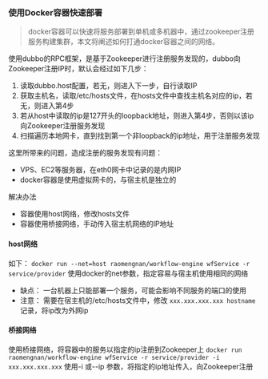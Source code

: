 ### 使用Docker容器快速部署

> docker容器可以快速将服务部署到单机或多机器中，通过zookeeper注册服务构建集群，本文将阐述如何打通docker容器之间的网络。

  
使用dubbo的RPC框架，是基于Zookeeper进行注册服务发现的，dubbo向Zookeeper注册IP时，默认会经过如下几步：
1. 读取dubbo.host配置，若无，则进入下一步，自行读取IP
2. 获取主机名，读取/etc/hosts文件，在hosts文件中查找主机名对应的ip，若无，则进入第4步
3. 若从host中读取的ip是127开头的loopback地址，则进入第4步，否则以该ip向Zookeeper注册服务发现
4. 扫描遍历本地网卡，直到找到第一个非loopback的ip地址，用于注册服务发现

这里所带来的问题，造成注册的服务发现有问题： 
* VPS、EC2等服务器，在eth0网卡中记录的是内网IP
* docker容器是使用虚拟网卡的，与宿主机是独立的

解决办法
* 容器使用host网络，修改hosts文件
* 容器使用桥接网络，手动传入宿主机网络的IP地址

#### host网络
如下：
`docker run --net=host raomengnan/workflow-engine wfService -r service/provider`
使用docker的net参数，指定容易与宿主机使用相同的网络
* 缺点： 一台机器上只能部署一个服务，可能会影响不同服务的端口的使用
* 注意： 需要在宿主机的/etc/hosts文件中，修改 `xxx.xxx.xxx.xxx hostname`记录，将ip改为外网ip


#### 桥接网络
使用桥接网络，将容器中的服务以指定的ip注册到Zookeeper上
`docker run raomengnan/workflow-engine wfService -r service/provider -i xxx.xxx.xxx.xxx`
使用-i 或--ip 参数，将指定的ip地址传入，向Zookeeper注册
